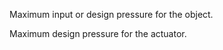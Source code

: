 Maximum input or design pressure for the object.


<!-- comment -->


Maximum design pressure for the actuator.

